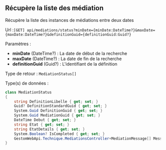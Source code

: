 ## <span id='listedesmediations'>Récupère la liste des médiation</span>

Récupère la liste des instances de médiations entre deux dates

Url :`[GET] api/mediations/status?minDate={minDate:DateTime?}&maxDate={maxDate:DateTime?}&definitionGuid={definitionGuid:Guid?}`

Paramètres : 

- **minDate** (DateTime?) : La date de début de la recherche
- **maxDate** (DateTime?) : La date de fin de la recherche
- **definitionGuid** (Guid?) : L'identifiant de la définition

Type de retour : `MediationStatus[]`

Type(s) de données :

```csharp
class MediationStatus
{
	string DefinitionLibelle { get; set; }
	Guid? DefinitionStandardGuid { get; set; }
	System.Guid DefinitionGuid { get; set; }
	System.Guid MediationGuid { get; set; }
	DateTime Debut { get; set; }
	string Etat { get; set; }
	string EtatDetails { get; set; }
	System.Boolean? IsCompleted { get; set; }
	GestomWebApi.Technique.MediationsController+MediationMessage[] Messages { get; set; }
}

```
